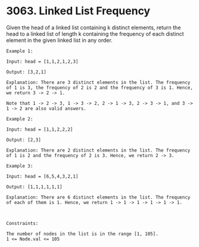 # 3063. Linked List Frequency

Given the head of a linked list containing k distinct elements, return the head to a linked list of length k containing the frequency of each distinct element in the given linked list in any order.

```
Example 1:

Input: head = [1,1,2,1,2,3]

Output: [3,2,1]

Explanation: There are 3 distinct elements in the list. The frequency of 1 is 3, the frequency of 2 is 2 and the frequency of 3 is 1. Hence, we return 3 -> 2 -> 1.

Note that 1 -> 2 -> 3, 1 -> 3 -> 2, 2 -> 1 -> 3, 2 -> 3 -> 1, and 3 -> 1 -> 2 are also valid answers.

Example 2:

Input: head = [1,1,2,2,2]

Output: [2,3]

Explanation: There are 2 distinct elements in the list. The frequency of 1 is 2 and the frequency of 2 is 3. Hence, we return 2 -> 3.

Example 3:

Input: head = [6,5,4,3,2,1]

Output: [1,1,1,1,1,1]

Explanation: There are 6 distinct elements in the list. The frequency of each of them is 1. Hence, we return 1 -> 1 -> 1 -> 1 -> 1 -> 1.



Constraints:

The number of nodes in the list is in the range [1, 105].
1 <= Node.val <= 105
```